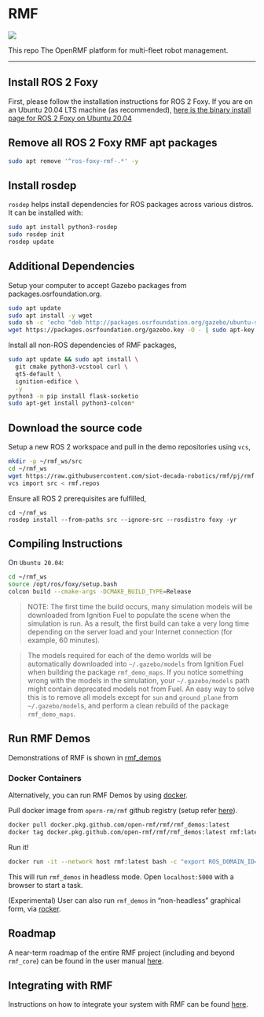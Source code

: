 # RMF

![](https://github.com/open-rmf/rmf/workflows/build/badge.svg)

This repo
The OpenRMF platform for multi-fleet robot management.

---
## Install ROS 2 Foxy

First, please follow the installation instructions for ROS 2 Foxy.
If you are on an Ubuntu 20.04 LTS machine (as recommended), [here is the binary install page for ROS 2 Foxy on Ubuntu 20.04](https://index.ros.org/doc/ros2/Installation/Foxy/Linux-Install-Debians/)

## Remove all ROS 2 Foxy RMF apt packages
```bash
sudo apt remove '^ros-foxy-rmf-.*' -y
```

## Install rosdep
`rosdep` helps install dependencies for ROS packages across various distros. It can be installed with:
```bash
sudo apt install python3-rosdep
sudo rosdep init
rosdep update
```

## Additional Dependencies

Setup your computer to accept Gazebo packages from packages.osrfoundation.org.

```bash
sudo apt update
sudo apt install -y wget
sudo sh -c 'echo "deb http://packages.osrfoundation.org/gazebo/ubuntu-stable `lsb_release -cs` main" > /etc/apt/sources.list.d/gazebo-stable.list'
wget https://packages.osrfoundation.org/gazebo.key -O - | sudo apt-key add -
```
Install all non-ROS dependencies of RMF packages,

```bash
sudo apt update && sudo apt install \
  git cmake python3-vcstool curl \
  qt5-default \
  ignition-edifice \
  -y
python3 -m pip install flask-socketio
sudo apt-get install python3-colcon*
```

## Download the source code
Setup a new ROS 2 workspace and pull in the demo repositories using `vcs`,

```bash
mkdir -p ~/rmf_ws/src
cd ~/rmf_ws
wget https://raw.githubusercontent.com/siot-decada-robotics/rmf/pj/rmf.repos
vcs import src < rmf.repos
```

Ensure all ROS 2 prerequisites are fulfilled,
```
cd ~/rmf_ws
rosdep install --from-paths src --ignore-src --rosdistro foxy -yr
```

## Compiling Instructions

On `Ubuntu 20.04`:

```bash
cd ~/rmf_ws
source /opt/ros/foxy/setup.bash
colcon build --cmake-args -DCMAKE_BUILD_TYPE=Release
```

> NOTE: The first time the build occurs, many simulation models will be downloaded from Ignition Fuel to populate the scene when the simulation is run.
As a result, the first build can take a very long time depending on the server load and your Internet connection (for example, 60 minutes).

> The models required for each of the demo worlds will be automatically downloaded into `~/.gazebo/models` from Ignition Fuel when building the package `rmf_demo_maps`. If you notice something wrong with the models in the simulation, your `~/.gazebo/models` path might contain deprecated models not from Fuel. An easy way to solve this is to remove all models except for `sun` and `ground_plane` from `~/.gazebo/model`s, and perform a clean rebuild of the package `rmf_demo_maps`.

## Run RMF Demos

Demonstrations of RMF is shown in [rmf_demos](https://github.com/siot-decada-robotics/rmf_demos)

### Docker Containers
Alternatively, you can run RMF Demos by using [docker](https://docs.docker.com/engine/install/ubuntu/).

Pull docker image from `opern-rm/rmf` github registry (setup refer [here](https://docs.github.com/en/free-pro-team@latest/packages/using-github-packages-with-your-projects-ecosystem/configuring-docker-for-use-with-github-packages#authenticating-with-a-personal-access-token)).
```bash
docker pull docker.pkg.github.com/open-rmf/rmf/rmf_demos:latest
docker tag docker.pkg.github.com/open-rmf/rmf/rmf_demos:latest rmf:latest
```

Run it!
```bash
docker run -it --network host rmf:latest bash -c "export ROS_DOMAIN_ID=9; ros2 launch rmf_demos office.launch.xml headless:=1"
```
This will run `rmf_demos` in headless mode. Open `localhost:5000` with a browser to start a task.

(Experimental) User can also run `rmf_demos` in “non-headless” graphical form, via [rocker](https://github.com/osrf/rocker).

## Roadmap

A near-term roadmap of the entire RMF project (including and beyond `rmf_core`) can be found in the user manual [here](https://osrf.github.io/ros2multirobotbook/roadmap.html).

## Integrating with RMF

Instructions on how to integrate your system with RMF can be found [here](https://osrf.github.io/ros2multirobotbook/integration.html).

